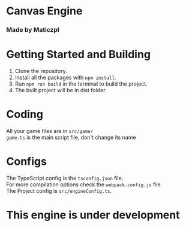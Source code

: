 # Canvas Engine
### Made by Maticzpl

# Getting Started and Building
1. Clone the repository.
2. Install all the packages with `npm install`.
3. Run `npm run build` in the terminal to build the project.
4. The built project will be in dist folder

# Coding
All your game files are in `src/game/`  
`game.ts` is the main script file, don't change its name

# Configs
The TypeScript config is the `tsconfig.json` file.  
For more compilation options check the `webpack.config.js` file.  
The Project config is `src/engineConfig.ts`.  

# **This engine is under development**
